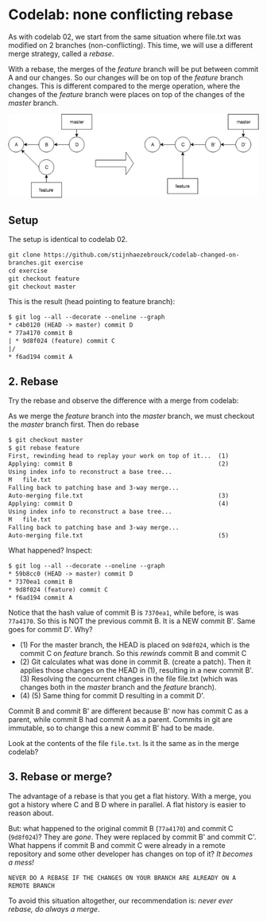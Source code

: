 # Codelab: none conflicting rebase

As with codelab 02, we start from the same situation where file.txt was modified on 2 branches (non-conflicting).
This time, we will use a different merge strategy, called a *rebase*.

With a rebase, the merges of the *feature* branch will be put between commit A and our changes. So our changes will
be on top of the *feature* branch changes. This is different compared to the merge operation, where the changes
of the *feature* branch were places on top of the changes of the *master* branch.

![non conflicting rebase](git-rebase.png "Non conflicting rebase")

## Setup
The setup is identical to codelab 02.

```
git clone https://github.com/stijnhaezebrouck/codelab-changed-on-branches.git exercise
cd exercise
git checkout feature
git checkout master
```

This is the result (head pointing to feature branch):

```
$ git log --all --decorate --oneline --graph
* c4b0120 (HEAD -> master) commit D
* 77a4170 commit B
| * 9d8f024 (feature) commit C
|/  
* f6ad194 commit A
```

## 2. Rebase

Try the rebase and observe the difference with a merge from codelab:

As we merge the *feature* branch into the *master* branch, we must checkout the *master* branch first.
Then do rebase

```
$ git checkout master
$ git rebase feature
First, rewinding head to replay your work on top of it...  (1)
Applying: commit B                                         (2)
Using index info to reconstruct a base tree...
M	file.txt
Falling back to patching base and 3-way merge... 
Auto-merging file.txt                                      (3)
Applying: commit D                                         (4)
Using index info to reconstruct a base tree...
M	file.txt
Falling back to patching base and 3-way merge...
Auto-merging file.txt                                      (5)
```

What happened? Inspect:
```
$ git log --all --decorate --oneline --graph
* 59b8cc0 (HEAD -> master) commit D
* 7370ea1 commit B
* 9d8f024 (feature) commit C
* f6ad194 commit A
```
Notice that the hash value of commit B is `7370ea1`, while before, is was `77a4170`. So this is NOT the previous
commit B. It is a NEW commit B'. Same goes for commit D'. Why?

* (1) For the master branch, the HEAD is placed on `9d8f024`, which is the commit C on *feature* branch. So this *rewinds*
commit B and commit C
* (2) Git calculates what was done in commit B. (create a patch). Then it applies those changes on the HEAD in (1), resulting
in a new commit B'. (3) Resolving the concurrent changes in the file file.txt (which was changes both in the *master* branch and 
the *feature* branch).
* (4) (5) Same thing for commit D resulting in a commit D'.

Commit B and commit B' are different because B' now has commit C as a parent, while commit B had commit A as a parent.
Commits in git are immutable, so to change this a new commit B' had to be made.

Look at the contents of the file `file.txt`. Is it the same as in the merge codelab?

## 3. Rebase or merge?

The advantage of a rebase is that you get a flat history. With a merge, you got a history where C and B D where
in parallel. A flat history is easier to reason about.

But: what happened to the original commit B (`77a4170`) and commit C (`9d8f024`)? They are *gone*. They were replaced
by commit B' and commit C'.
What happens if commit B and commit C were already in a remote repository and some other developer has changes on top of it?
*It becomes a mess!*

```
NEVER DO A REBASE IF THE CHANGES ON YOUR BRANCH ARE ALREADY ON A REMOTE BRANCH
```

To avoid this situation altogether, our recommendation is: *never ever rebase, do always a merge*.
